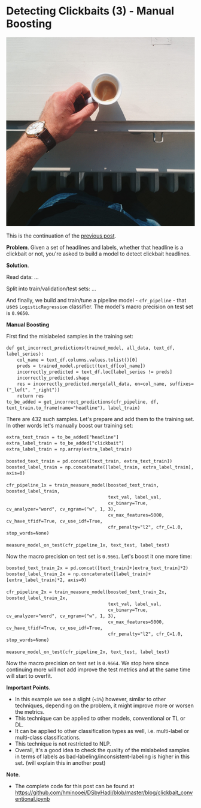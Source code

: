 # Detecting Clickbaits (3) - Manual Boosting


![image info](./images/p3-header.jpeg "by Foodiesfeed")

This is the continuation of the [previous post](https://hminooei.github.io/2020/04/21/clickbaits2.html).

**Problem**.
Given a set of headlines and labels, whether that headline is a clickbait or 
not, you're asked to build a model to detect clickbait headlines.

**Solution**.

Read data: ...

Split into train/validation/test sets: ...

And finally, we build and train/tune a pipeline model - `cfr_pipeline` - 
that uses `LogisticRegression` classifier. The model's macro precision on 
test set is `0.9650`.

**Manual Boosting**

First find the mislabeled samples in the training set:
```
def get_incorrect_predictions(trained_model, all_data, text_df, label_series):
    col_name = text_df.columns.values.tolist()[0]
    preds = trained_model.predict(text_df[col_name])
    incorrectly_predicted = text_df.loc[label_series != preds]
    incorrectly_predicted.shape
    res = incorrectly_predicted.merge(all_data, on=col_name, suffixes=("_left", "_right"))
    return res
to_be_added = get_incorrect_predictions(cfr_pipeline, df, text_train.to_frame(name="headline"), label_train)
```
There are 432 such samples. Let's prepare and add them to the training set. In other words
let's manually boost our training set:
```
extra_text_train = to_be_added["headline"]
extra_label_train = to_be_added["clickbait"]
extra_label_train = np.array(extra_label_train)

boosted_text_train = pd.concat([text_train, extra_text_train])
boosted_label_train = np.concatenate([label_train, extra_label_train], axis=0)

cfr_pipeline_1x = train_measure_model(boosted_text_train, boosted_label_train, 
                                      text_val, label_val,
                                      cv_binary=True, cv_analyzer="word", cv_ngram=("w", 1, 3), 
                                      cv_max_features=5000, cv_have_tfidf=True, cv_use_idf=True, 
                                      cfr_penalty="l2", cfr_C=1.0, stop_words=None)

measure_model_on_test(cfr_pipeline_1x, text_test, label_test)
```

Now the macro precision on test set is `0.9661`.
Let's boost it one more time:
```
boosted_text_train_2x = pd.concat([text_train]+[extra_text_train]*2)
boosted_label_train_2x = np.concatenate([label_train]+[extra_label_train]*2, axis=0)

cfr_pipeline_2x = train_measure_model(boosted_text_train_2x, boosted_label_train_2x, 
                                      text_val, label_val,
                                      cv_binary=True, cv_analyzer="word", cv_ngram=("w", 1, 3), 
                                      cv_max_features=5000, cv_have_tfidf=True, cv_use_idf=True, 
                                      cfr_penalty="l2", cfr_C=1.0, stop_words=None)

measure_model_on_test(cfr_pipeline_2x, text_test, label_test)
```
Now the macro precision on test set is `0.9664`. We stop here since continuing 
more will not add improve the test metrics and at the same time will 
start to overfit.


**Important Points**.
- In this example we see a slight (`<1%`) however, similar to other techniques, 
depending on the problem, it might improve more or worsen the metrics.
- This technique can be applied to other models, conventional or TL or DL.
- It can be applied to other classification types as well, i.e. multi-label or multi-class 
classifications.
- This technique is not restricted to NLP.
- Overall, it's a good idea to check the quality of the mislabeled samples 
in terms of labels as bad-labeling/inconsistent-labeling is higher in this set. 
(will explain this in another post)


**Note**.
- The complete code for this post can be found at https://github.com/hminooei/DSbyHadi/blob/master/blog/clickbait_conventional.ipynb 